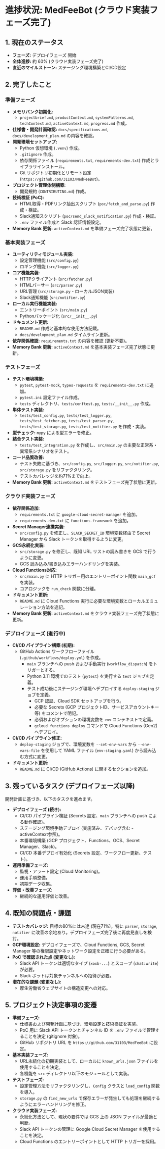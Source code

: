 # **進捗状況: MedFeeBot (クラウド実装フェーズ完了)**

## **1. 現在のステータス**

- **フェーズ:** デプロイフェーズ 開始
- **全体進捗:** 約 60% (クラウド実装フェーズ完了)
- **直近のマイルストーン:** ステージング環境構築とCI/CD設定

## **2. 完了したこと**

### **準備フェーズ**

- **メモリバンク初期化:**
  - `projectbrief.md`, `productContext.md`, `systemPatterns.md`,
    `techContext.md`, `activeContext.md`, `progress.md` 作成。
- **仕様書・開発計画確認:** `docs/specifications.md`, `docs/development_plan.md`
  の内容を確認。
- **開発環境セットアップ:**
  - Python 仮想環境 (`.venv`) 作成。
  - `.gitignore` 作成。
  - 依存関係ファイル (`requirements.txt`, `requirements-dev.txt`)
    作成とライブラリインストール。
  - Git リポジトリ初期化とリモート設定 (`https://github.com/31103/MedFeeBot`)。
- **プロジェクト管理体制構築:**
  - 開発規約 (`CONTRIBUTING.md`) 作成。
- **技術検証 (PoC):**
  - HTML取得・PDFリンク抽出スクリプト (`poc/fetch_and_parse.py`) 作成・検証。
  - Slack通知スクリプト (`poc/send_slack_notification.py`) 作成・検証。
  - `.env` ファイル作成と Slack 認証情報設定。
- **Memory Bank 更新:** `activeContext.md` を準備フェーズ完了状態に更新。

### **基本実装フェーズ**

- **ユーティリティモジュール実装:**
  - 設定管理機能 (`src/config.py`)
  - ロギング機能 (`src/logger.py`)
- **コア機能実装:**
  - HTTPクライアント (`src/fetcher.py`)
  - HTMLパーサー (`src/parser.py`)
  - URL管理 (`src/storage.py` - ローカルJSON実装)
  - Slack通知機能 (`src/notifier.py`)
- **ローカル実行機能実装:**
  - エントリーポイント (`src/main.py`)
  - Pythonパッケージ化 (`src/__init__.py`)
- **ドキュメント更新:**
  - `README.md` 作成と基本的な使用方法記載。
  - `docs/development_plan.md` タイムライン更新。
- **依存関係確認:** `requirements.txt` の内容を確認 (更新不要)。
- **Memory Bank 更新:** `activeContext.md` を基本実装フェーズ完了状態に更新。

### **テストフェーズ**

- **テスト環境構築:**
  - `pytest`, `pytest-mock`, `types-requests` を `requirements-dev.txt` に追加。
  - `pytest.ini` 設定ファイル作成。
  - `tests` ディレクトリ、`tests/conftest.py`, `tests/__init__.py` 作成。
- **単体テスト実装:**
  - `tests/test_config.py`, `tests/test_logger.py`, `tests/test_fetcher.py`,
    `tests/test_parser.py`, `tests/test_storage.py`, `tests/test_notifier.py`
    を作成・実装。
- **型チェック:** `mypy` による型エラーを修正。
- **結合テスト実装:**
  - `tests/test_integration.py` を作成し、`src/main.py`
    の主要な正常系・異常系シナリオをテスト。
- **コード品質改善:**
  - テスト失敗に基づき、`src/config.py`, `src/logger.py`, `src/notifier.py`,
    `src/storage.py` をリファクタリング。
  - テストカバレッジを約71%まで向上。
- **Memory Bank 更新:** `activeContext.md` をテストフェーズ完了状態に更新。

### **クラウド実装フェーズ**

- **依存関係追加:**
  - `requirements.txt` に `google-cloud-secret-manager` を追加。
  - `requirements-dev.txt` に `functions-framework` を追加。
- **Secret Manager連携実装:**
  - `src/config.py` を修正し、`SLACK_SECRET_ID` 環境変数経由で Secret Manager
    から Slack トークンを取得するように変更。
- **GCS永続化実装:**
  - `src/storage.py` を修正し、既知 URL リストの読み書きを GCS
    で行うように変更。
  - GCS 読み込み/書き込みエラーハンドリングを実装。
- **Cloud Functions対応:**
  - `src/main.py` に HTTP トリガー用のエントリーポイント関数 `main_gcf` を実装。
  - コアロジックを `run_check` 関数に分離。
- **ドキュメント更新:**
  - `README.md` に Cloud Functions
    実行に必要な環境変数とローカルエミュレーション方法を追記。
- **Memory Bank 更新:** `activeContext.md`
  をクラウド実装フェーズ完了状態に更新。

### **デプロイフェーズ (進行中)**

- **CI/CD パイプライン構築 (初期):**
  - GitHub Actions ワークフローファイル (`.github/workflows/deploy.yml`)
    を作成。
    - `main` ブランチへの push および手動実行 (`workflow_dispatch`)
      をトリガーとする。
    - Python 3.11 環境でのテスト (`pytest`) を実行する `test` ジョブを定義。
    - テスト成功後にステージング環境へデプロイする `deploy-staging`
      ジョブを定義。
      - GCP 認証、Cloud SDK セットアップを行う。
      - 必要な Secrets (GCP プロジェクトID、サービスアカウントキー等)
        をコメントで明記。
      - 必須およびオプションの環境変数を `env` コンテキストで定義。
      - `gcloud functions deploy` コマンドで Cloud Functions (Gen2) へデプロイ。
- **CI/CD パイプライン修正:**
  - `deploy-staging` ジョブで、環境変数を `--set-env-vars` から
    `--env-vars-file` を使用して YAML ファイル (`env-staging.yaml`)
    から読み込む方式に変更。
- **ドキュメント更新:**
  - `README.md` に CI/CD (GitHub Actions) に関するセクションを追加。

## **3. 残っているタスク (デプロイフェーズ以降)**

開発計画に基づき、以下のタスクを進めます。

- **デプロイフェーズ (続き):**
  - CI/CD パイプライン検証 (Secrets 設定、`main` ブランチへの push
    による動作確認)。
  - ステージング環境手動デプロイ (実施済み、デバッグ含む - activeContext参照)。
  - 本番環境構築 (GCP プロジェクト、Functions、GCS、Secret Manager、Slack)。
  - CI/CD 本番デプロイ有効化 (Secrets 設定、ワークフロー更新、テスト)。
- **運用準備フェーズ:**
  - 監視・アラート設定 (Cloud Monitoring)。
  - 運用手順整備。
  - 初期データ収集。
- **評価・改善フェーズ:**
  - 継続的な運用評価と改善。

## **4. 既知の問題点・課題**

- **テストカバレッジ:** 目標の80%には未達 (現在71%)。特に `parser`, `storage`,
  `notifier` に改善の余地あり。デプロイフェーズ完了後に再度見直しを検討。
- **GCP環境設定:** デプロイフェーズで、Cloud Functions, GCS, Secret Manager
  等の権限設定やネットワーク設定を正確に行う必要がある。
- **PoC で確認された点 (変更なし):**
  - Slack API トークンは適切なタイプ (`xoxb-...`) とスコープ (`chat:write`)
    が必要。
  - Slack ボットは対象チャンネルへの招待が必要。
- **潜在的な課題 (変更なし):**
  - 厚生労働省ウェブサイトの構造変更への対応。

## **5. プロジェクト決定事項の変遷**

- **準備フェーズ:**
  - 仕様書および開発計画に基づき、環境設定と技術検証を実施。
  - PoC 用に Slack API トークンとチャンネル ID を `.env`
    ファイルで管理することを決定 (gitignore 対象)。
  - GitHub リポジトリ URL を `https://github.com/31103/MedFeeBot` に設定。
- **基本実装フェーズ:**
  - URL永続化の初期実装として、ローカルに `known_urls.json`
    ファイルを使用することを決定。
  - 各機能を `src` ディレクトリ以下のモジュールとして実装。
- **テストフェーズ:**
  - 設定管理方法をリファクタリングし、`Config` クラスと `load_config`
    関数を導入。
  - `storage.py` の `find_new_urls`
    で保存エラーが発生しても処理を継続するようにエラーハンドリングを修正。
- **クラウド実装フェーズ:**
  - 永続化方法として、現状の要件では GCS 上の JSON ファイルが最適と判断。
  - Slack API トークンの管理に Google Cloud Secret Manager
    を使用することを決定。
  - Cloud Functions のエントリーポイントとして HTTP トリガーを採用。
